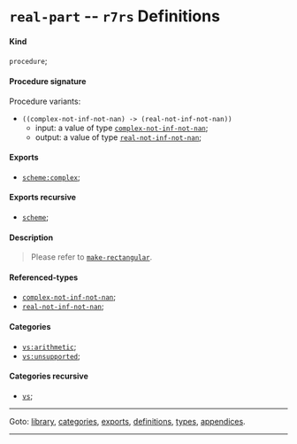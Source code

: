 

<a id='definition__r7rs__real-part'></a>

# `real-part` -- `r7rs` Definitions


<a id='definition__r7rs__real-part__kind'></a>

#### Kind

`procedure`;


<a id='definition__r7rs__real-part__procedure-signature'></a>

#### Procedure signature

Procedure variants:
 * `((complex-not-inf-not-nan) -> (real-not-inf-not-nan))`
   * input: a value of type [`complex-not-inf-not-nan`](../../r7rs/types/complex-not-inf-not-nan.md#type__r7rs__complex-not-inf-not-nan);
   * output: a value of type [`real-not-inf-not-nan`](../../r7rs/types/real-not-inf-not-nan.md#type__r7rs__real-not-inf-not-nan);


<a id='definition__r7rs__real-part__exports'></a>

#### Exports

 * [`scheme:complex`](../../r7rs/exports/scheme_3a_complex.md#export__r7rs__scheme_3a_complex);


<a id='definition__r7rs__real-part__exports-recursive'></a>

#### Exports recursive

 * [`scheme`](../../r7rs/exports/scheme.md#export__r7rs__scheme);


<a id='definition__r7rs__real-part__description'></a>

#### Description

> Please refer to [`make-rectangular`](../../r7rs/definitions/make-rectangular.md#definition__r7rs__make-rectangular).


<a id='definition__r7rs__real-part__referenced-types'></a>

#### Referenced-types

 * [`complex-not-inf-not-nan`](../../r7rs/types/complex-not-inf-not-nan.md#type__r7rs__complex-not-inf-not-nan);
 * [`real-not-inf-not-nan`](../../r7rs/types/real-not-inf-not-nan.md#type__r7rs__real-not-inf-not-nan);


<a id='definition__r7rs__real-part__categories'></a>

#### Categories

 * [`vs:arithmetic`](../../r7rs/categories/vs_3a_arithmetic.md#category__r7rs__vs_3a_arithmetic);
 * [`vs:unsupported`](../../r7rs/categories/vs_3a_unsupported.md#category__r7rs__vs_3a_unsupported);


<a id='definition__r7rs__real-part__categories-recursive'></a>

#### Categories recursive

 * [`vs`](../../r7rs/categories/vs.md#category__r7rs__vs);

----

Goto: [library](../../r7rs/_index.md#library__r7rs), [categories](../../r7rs/categories/_index.md#toc__r7rs__categories), [exports](../../r7rs/exports/_index.md#toc__r7rs__exports), [definitions](../../r7rs/definitions/_index.md#toc__r7rs__definitions), [types](../../r7rs/types/_index.md#toc__r7rs__types), [appendices](../../r7rs/appendices/_index.md#toc__r7rs__appendices).

----

